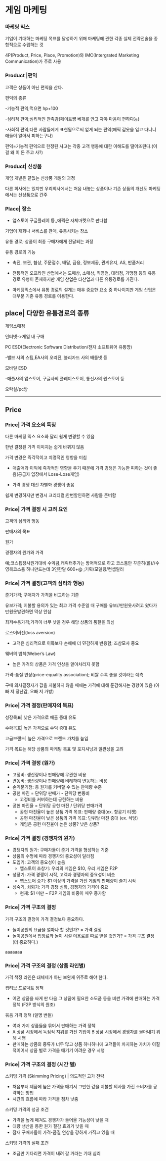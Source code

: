 # 게임 마케팅

### 마케팅 믹스

기업이 기대하는 마케팅 목표를 달성하기 위해 마케팅에 관한 각종 실제 전략전술을 종합적으로 수립하는 것

4P(Product, Price, Place, Promotion)와 IMC(Intergrated Marketing Communication)가 주로 사용 

### Product |편익

고객은 상품이 아닌 편익을 산다.

편익의 종류

-기능적 편익;먹으면 hp+100

-심리적 편익;심리적인 만족감(페이트쨩 베개를 안고 자야 마음이 편하다능)

-사회적 편익;다른 사람들에게 표현됨으로써 얻게 되는 편익(에픽 갑옷을 입고 다니니 애들이 알아서 피하는구나)

편익=기능적 편익으로 한정된 사고는 각종 고객 행동에 대한 이해도를 떨어뜨린다.(이걸 왜 이 돈 주고 사?)

### Product| 신상품

게임 개발은 끝없는 신상품 개발의 과정

다른 회사에는 있지만 우리회사에서는 처음 내놓는 상품이나 기존 상품의 개선도 마케팅에서는 신상품으로 간주

### Place|  장소

- 앱스토어 구글플레이 등,,에펙은 자체마켓으로 판다함

기업이 재화나 서비스를 판매, 유통시키는 장소

유통 경로; 상품이 최종 구매자에게 전달되는 과정

유통 경로의 기능

- 촉진, 보관, 협상, 주문접수, 배달, 금융, 정보제공, 관계유지, AS, 반품처리

- 전통적인 오프라인 산업에서는 도매상, 소매상, 직영점, 대리점, 가맹점 등의 유통 경로 유형이 존재하지만 게임 산업은 타산업과 다른 유통경로를 가진다.

- 마케팅믹스에서 유통 경로의 설계는 매우 중요한 요소 중 하나이지만 게임 산업은 대부분 기존 유통 경로를 이용한다.

## place| 다양한 유통경로의 종류

게임소매점

인터넷->게임 내 구매

PC ESD(Electronic Software Distribution/전자 소프트웨어 유통망)

-밸브 사의 스팀,EA사의 오리진, 블리자드 사의 배틀넷 등

모바일 ESD

-애플사의 앱스토어, 구글사의 플레이스토어, 통신사의 원스토어 등

오락실/pc방

---

## Price

### Price| 가격 요소의 특징

다른 마케팅 믹스 요소와 달리 쉽게 변경할 수 있음

한번 결정된 가격 이미지는 쉽게 바뀌지 않음

가격 변경은 즉각적이고 치명적인 영향을 미침

- 매출액과 이익에 즉각적인 영향을 주기 때문에 가격 경쟁은 가능한 피하는 것이 좋음(공급자 입장에서 Lose-Lose게임)

- 가격 경쟁 대신 차별화 경쟁이 좋음

쉽게 변경하지만 변경시 크리티컬;한번할인하면 사람들 존버함

### Price| 가격 결정 시 고려 요인

고객의 심리와 행동

판매자의 목표

원가

경쟁자의 원가와 가격

예;코스튬장사원가대비 수익큼,캐릭터추가는 방어적으로 하고 코스튬만 꾸준히(롤)//수영복코스튬 하나만드는데 3인한달 600\+@ ;기획/모델링/컨셉일러

### Price| 가격 결정(고객의 심리와 행동)

준거가격; 구매자가 가격을 비교하는 기준

유보가격; 지불할 용의가 있는 최고 가격 수준일 때 구매를 유보//만원옷사려고 왔다가 만원옷발견하면 막상 안삼

최저수용가격;가격이 너무 낮을 경우 해당 상품의 품질을 의심

로스어버전(loss aversion)

- 고객은 심리적으로 이득보다 손해에 더 민감하게 반응함; 조삼모사 중요

웨버의 법칙(Weber’s Law)

- 높은 가격의 상품은 가격 인상을 알아차리지 못함

가격-품질 연상(price-equality association); 비쌀 수록 좋을 것이라는 예측

구매 의사결정자가 값을 지불하지 않을 때에는 가격에 대해 둔감해지는 경향이 있음 (아빠 저 장난감, 오빠 저 가방)

### Price| 가격 결정(판매자의 목표)

성장목표| 낮은 가격으로 매출 증대 유도

수확목표| 높은 가격으로 수익 증대 유도

고급브랜드| 높은 가격으로 브랜드 가치를 높임

가격 목표는 해당 상품의 마케팅 목표 및 포지셔닝과 일관성을 고려

### Price| 가격 결정 (원가)

- 고정비: 생산량이나 판매량에 무관한 비용
- 변동비: 생산량이나 판매량에 비례하여 변동하는 비용
- 손익분기점: 총 원가를 커버할 수 있는 판매량 수준
- 공헌 마진 = 단위당 판매가 - 단위당 변동비
  - 고정비를 커버하는데 공헌하는 비용
- 공헌 마진율 = 단위당 공헌 마진 / 단위당 판매가격
  - 공헌 마진율이 높은 상품 가격 목표: 판매량 증대(ex. 항공기 티켓)
  - 공헌 마진율이 낮은 상품의 가격 목표: 단위당 마진 증대 (ex. 식당)
  - 게임은 공헌 마진율이 높은 상품? 낮은 상품? 

### Price| 가격 결정 (경쟁자의 원가)

- 경쟁자의 원가: 구매자들이 준거 가격을 형성하는 기준
- 상품의 수명에 따라 경쟁자의 중요성이 달라짐
- 도입기: 고객의 중요성이 높음
  - 앱스토어 초창기: 우리의 게임은 $10, 우리 게임은 F2P
- 성장기: 가격 경쟁이 시작, 고객과 경쟁자의 중요성이 비슷
  - 앱스토어 증기: $1 이상의 가격을 가진 게임의 판매량이 줄기 시작
- 성숙기, 쇠퇴기: 가격 경쟁 심화, 경쟁자의 가격이 중요
  - 현재: $1 미만 ~ F2P 게임의 비중이 매우 증가함

### Price| 가격 구조의 결정

가격 구조의 결정이 가격 결정보다 중요하다.

- 놀이공원의 요금을 얼마나 할 것인가? = 가격 결정
- 놀이공원에서 입장료와 놀이 시설 이용료를 따로 받을 것인가? = 가격 구조 결정 (더 중요하다.)

aaaaaaa

### Price| 가격 구조의 결정 (상품 라인별)

가격 책정 라인은 대체제가 아닌 보완재 위주로 해야 한다.

캡티브 프로덕트 정책

- 어떤 상품을 싸게 판 다음 그 상품에 필요한 소모품 등을 비싼 가격에 판매하는 가격 정책 (F2P 방식의 원조)

묶음 가격 정책 (일명 번들)

- 여러 가지 상품들을 묶어서 판매하는 가격 정책
- A 상품 시장에서 독점적 지위를 가진 기업이 B 상품 시장에서 경쟁자를 몰아내기 위해 시행
- 판매하는 상품의 종류가 너무 많고 상품 하나하나에 고객들이 차지하는 가치가 이질적이어서 상품 별로 가격을 매기기 어려운 경우 시행

### Price| 가격 구조의 결정 (시간 별)

스키밍 가격 (Skimming Pricing) | 의도적인 고가 전략

- 처음부터 제품에 높은 가격을 매겨서 그만한 값을 지불할 의사를 가진 소비자를 공략하는 방법
- 시간의 흐름에 따라 가격을 점차 낮춤

스키밍 가격의 성공 조건

- 가격을 높게 매겨도 경쟁자가 들어올 가능성이 낮을 때
- 대량 생산을 통한 원가 절감 효과가 낮을 때
- 잠재 구매자들이 가격-품질 연상을 강하게 가직고 있을 때

스키밍 가격의 실패 조건

- 조금만 기다리면 가격이 내려 갈 거라는 기대 심리